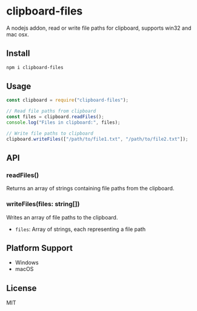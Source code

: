 # clipboard-files

A nodejs addon, read or write file paths for clipboard, supports win32 and mac osx.

## Install

```bash
npm i clipboard-files
```

## Usage

```js
const clipboard = require("clipboard-files");

// Read file paths from clipboard
const files = clipboard.readFiles();
console.log("Files in clipboard:", files);

// Write file paths to clipboard
clipboard.writeFiles(["/path/to/file1.txt", "/path/to/file2.txt"]);
```

## API

### readFiles()

Returns an array of strings containing file paths from the clipboard.

### writeFiles(files: string[])

Writes an array of file paths to the clipboard.

- `files`: Array of strings, each representing a file path

## Platform Support

- Windows
- macOS

## License

MIT
